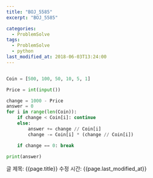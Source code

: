 ```yaml
---
title: "BOJ_5585"
excerpt: "BOJ_5585"

categories:
  - ProblemSolve
tags:
  - ProblemSolve
  - python
last_modified_at: 2018-06-03T13:24:00
---
```


```python

Coin = [500, 100, 50, 10, 5, 1]

Price = int(input())

change = 1000 - Price
answer = 0
for i in range(len(Coin)):
    if change < Coin[i]: continue
    else:
        answer += change // Coin[i]
        change -= Coin[i] * (change // Coin[i])

    if change == 0: break

print(answer)


```

글 제목: {{page.title}}
수정 시간: {{page.last_modified_at}}
